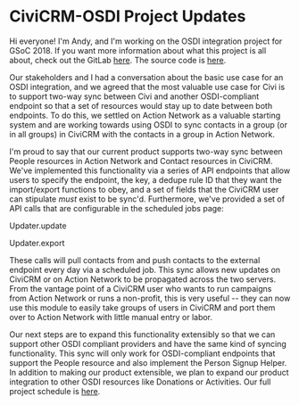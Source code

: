 # CiviCRM-OSDI Project Updates

Hi everyone! I'm Andy, and I'm working on the OSDI integration project for GSoC 2018. If you want more information about what this project is all about, check out the GitLab [here](https://lab.civicrm.org/everykittysdaydream/CiviCRM-OSDI). The source code is [here](https://github.com/4ndygu/civicrm_osdi/tree/pipeline).

Our stakeholders and I had a conversation about the basic use case for an OSDI integration, and we agreed that the most valuable use case for Civi is to support two-way sync between Civi and another OSDI-compliant endpoint so that a set of resources would stay up to date between both endpoints. To do this, we settled on Action Network as a valuable starting system and are working towards using OSDI to sync contacts in a group (or in all groups) in CiviCRM with the contacts in a group in Action Network.

I'm proud to say that our current product supports two-way sync between People resources in Action Network and Contact resources in CiviCRM. We've implemented this functionality via a series of API endpoints that allow users to specify the endpoint, the key, a dedupe rule ID that they want the import/export functions to obey, and a set of fields that the CiviCRM user can stipulate *must* exist to be sync'd. Furthermore, we've provided a set of API calls that are configurable in the scheduled jobs page:

Updater.update

Updater.export

These calls will pull contacts from and push contacts to the external endpoint every day via a scheduled job. This sync allows new updates on CiviCRM or on Action Network to be propagated across the two servers. From the vantage point of a CiviCRM user who wants to run campaigns from Action Network or runs a non-profit, this is very useful -- they can now use this module to easily take groups of users in CiviCRM and port them over to Action Network with little manual entry or labor.

Our next steps are to expand this functionality extensibly so that we can support other OSDI compliant providers and have the same kind of syncing functionality. This sync will only work for OSDI-compliant endpoints that support the People resource and also implement the Person Signup Helper. In addition to making our product extensible, we plan to expand our product integration to other OSDI resources like Donations or Activities. Our full project schedule is [here](https://docs.google.com/document/d/1EKpw9utQs0l8kPT_cCEmm_RE82CSHBaCg53vIOdbFuw). 
